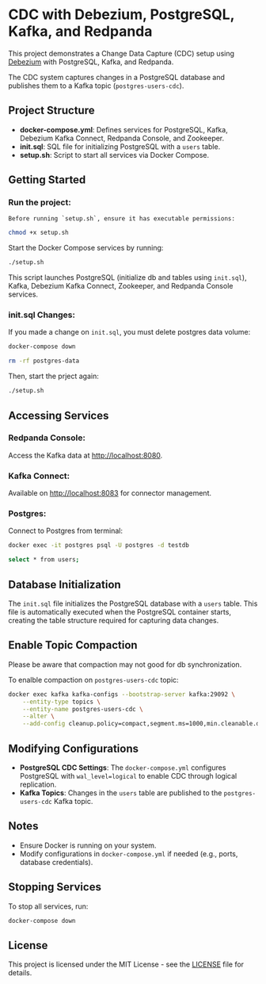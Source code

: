 # CDC with Debezium, PostgreSQL, Kafka, and Redpanda

This project demonstrates a Change Data Capture (CDC) setup using [Debezium](https://debezium.io/) with PostgreSQL, Kafka, and Redpanda. 

The CDC system captures changes in a PostgreSQL database and publishes them to a Kafka topic (`postgres-users-cdc`).

## Project Structure

- **docker-compose.yml**: Defines services for PostgreSQL, Kafka, Debezium Kafka Connect, Redpanda Console, and Zookeeper.
- **init.sql**: SQL file for initializing PostgreSQL with a `users` table.
- **setup.sh**: Script to start all services via Docker Compose.

## Getting Started

### Run the project:

    Before running `setup.sh`, ensure it has executable permissions:
   ```bash
   chmod +x setup.sh
   ```

   Start the Docker Compose services by running:
   ```bash
   ./setup.sh
   ```

   This script launches PostgreSQL (initialize db and tables using `init.sql`), Kafka, Debezium Kafka Connect, Zookeeper, and Redpanda Console services.

### init.sql Changes:

If you made a change on `init.sql`, you must delete postgres data volume:
```bash
docker-compose down

rm -rf postgres-data
```

Then, start the prject again:
```bash
./setup.sh
```


## Accessing Services

### Redpanda Console: 
Access the Kafka data at [http://localhost:8080](http://localhost:8080).

### Kafka Connect: 
Available on [http://localhost:8083](http://localhost:8083) for connector management.

### Postgres:
Connect to Postgres from terminal:
```bash
docker exec -it postgres psql -U postgres -d testdb

select * from users;
```

## Database Initialization

The `init.sql` file initializes the PostgreSQL database with a `users` table. This file is automatically executed when the PostgreSQL container starts, creating the table structure required for capturing data changes.

## Enable Topic Compaction

Please be aware that compaction may not good for db synchronization.

To enalble compaction on `postgres-users-cdc` topic:

```bash
docker exec kafka kafka-configs --bootstrap-server kafka:29092 \
    --entity-type topics \
    --entity-name postgres-users-cdc \
    --alter \
    --add-config cleanup.policy=compact,segment.ms=1000,min.cleanable.dirty.ratio=0.001,delete.retention.ms=1000
```

## Modifying Configurations

- **PostgreSQL CDC Settings**: The `docker-compose.yml` configures PostgreSQL with `wal_level=logical` to enable CDC through logical replication.
- **Kafka Topics**: Changes in the `users` table are published to the `postgres-users-cdc` Kafka topic.

## Notes

- Ensure Docker is running on your system.
- Modify configurations in `docker-compose.yml` if needed (e.g., ports, database credentials).

## Stopping Services

To stop all services, run:
```bash
docker-compose down
```

## License

This project is licensed under the MIT License - see the [LICENSE](LICENSE) file for details.
